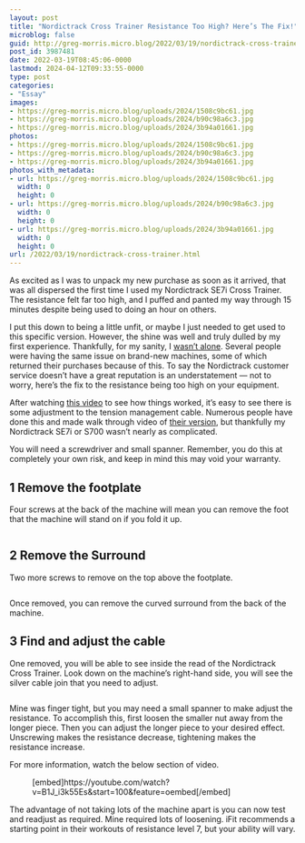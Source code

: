 ```yaml
---
layout: post
title: "Nordictrack Cross Trainer Resistance Too High? Here’s The Fix!"
microblog: false
guid: http://greg-morris.micro.blog/2022/03/19/nordictrack-cross-trainer.html
post_id: 3987481
date: 2022-03-19T08:45:06-0000
lastmod: 2024-04-12T09:33:55-0000
type: post
categories:
- "Essay"
images:
- https://greg-morris.micro.blog/uploads/2024/1508c9bc61.jpg
- https://greg-morris.micro.blog/uploads/2024/b90c98a6c3.jpg
- https://greg-morris.micro.blog/uploads/2024/3b94a01661.jpg
photos:
- https://greg-morris.micro.blog/uploads/2024/1508c9bc61.jpg
- https://greg-morris.micro.blog/uploads/2024/b90c98a6c3.jpg
- https://greg-morris.micro.blog/uploads/2024/3b94a01661.jpg
photos_with_metadata:
- url: https://greg-morris.micro.blog/uploads/2024/1508c9bc61.jpg
  width: 0
  height: 0
- url: https://greg-morris.micro.blog/uploads/2024/b90c98a6c3.jpg
  width: 0
  height: 0
- url: https://greg-morris.micro.blog/uploads/2024/3b94a01661.jpg
  width: 0
  height: 0
url: /2022/03/19/nordictrack-cross-trainer.html
---
```

<p>As excited as I was to unpack my new purchase as soon as it arrived, that was all dispersed the first time I used my Nordictrack SE7i Cross Trainer. The resistance felt far too high, and I puffed and panted my way through 15 minutes despite being used to doing an hour on others.</p>
<p>I put this down to being a little unfit, or maybe I just needed to get used to this specific version. However, the shine was well and truly dulled by my first experience. Thankfully, for my sanity, I <a href="https://www.reddit.com/r/nordictrack/comments/g8iuev/resistance_became_way_too_high/">wasn’t alone</a>. Several people were having the same issue on brand-new machines, some of which returned their purchases because of this. To say the Nordictrack customer service doesn’t have a great reputation is an understatement — not to worry, here’s the fix to the resistance being too high on your equipment.</p>
<p>After watching <a href="https://youtu.be/B1J_i3k55Es">this video</a> to see how things worked, it’s easy to see there is some adjustment to the tension management cable. Numerous people have done this and made walk through video of <a href="https://www.youtube.com/watch?v=ZJ2D806K1V0">their version</a>, but thankfully my Nordictrack SE7i or S700 wasn’t nearly as complicated.</p>
<p>You will need a screwdriver and small spanner. Remember, you do this at completely your own risk, and keep in mind this may void your warranty.</p>
<h2 id="1-remove-the-footplate">1 Remove the footplate</h2>
<p>Four screws at the back of the machine will mean you can remove the foot that the machine will stand on if you fold it up.</p>
<figure class="kg-card kg-image-card"><img class="kg-image" src="https://greg-morris.micro.blog/uploads/2024/1508c9bc61.jpg" alt="" /></figure>
<h2 id="2-remove-the-surround">2 Remove the Surround</h2>
<p>Two more screws to remove on the top above the footplate.</p>
<figure class="kg-card kg-image-card"><img class="kg-image" src="https://greg-morris.micro.blog/uploads/2024/b90c98a6c3.jpg" alt="" /></figure>
<p>Once removed, you can remove the curved surround from the back of the machine.</p>
<h2 id="3-find-and-adjust-the-cable">3 Find and adjust the cable</h2>
<p>One removed, you will be able to see inside the read of the Nordictrack Cross Trainer. Look down on the machine’s right-hand side, you will see the silver cable join that you need to adjust.</p>
<figure class="kg-card kg-image-card"><img class="kg-image" src="https://greg-morris.micro.blog/uploads/2024/3b94a01661.jpg" alt="" /></figure>
<p>Mine was finger tight, but you may need a small spanner to make adjust the resistance. To accomplish this, first loosen the smaller nut away from the longer piece. Then you can adjust the longer piece to your desired effect. Unscrewing makes the resistance decrease, tightening makes the resistance increase.</p>
<p>For more information, watch the below section of video.</p>
<figure class="kg-card kg-embed-card">[embed]https://youtube.com/watch?v=B1J_i3k55Es&amp;start=100&amp;feature=oembed[/embed]</figure>
<p>The advantage of not taking lots of the machine apart is you can now test and readjust as required. Mine required lots of loosening. iFit recommends a starting point in their workouts of resistance level 7, but your ability will vary.</p>
